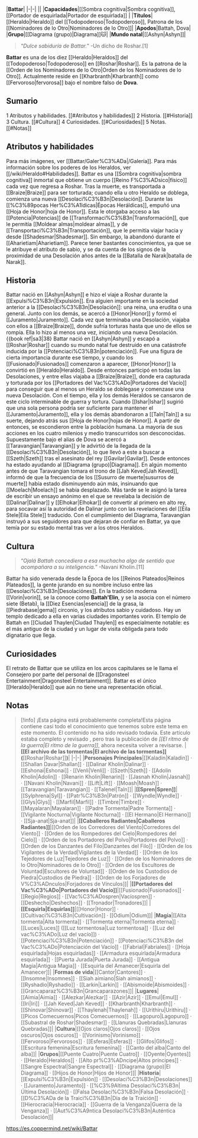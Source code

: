 

|**Battar**|
|-|-|
||
|**Capacidades**|[[Sombra cognitiva\|Sombra cognitiva]], [[Portador de esquirlada\|Portador de esquirlada]] |
|**Títulos**|[[Heraldo\|Heraldo]] del [[Todopoderoso\|Todopoderoso]], Patrona de los [[Nominadores de lo Otro\|Nominadores de lo Otro]]|
|**Apodos**|Battah, Dova|
|**Grupo**|[[Diagrama (grupo)\|Diagrama]]🐱︎|
|**Mundo natal**|[[Ashyn\|Ashyn]]|

>“*Dulce sabiduría de Battar.*”
\-Un dicho de Roshar.[1]


**Battar** es una de los diez [[Heraldo\|Heraldos]] del [[Todopoderoso\|Todopoderoso]] en [[Roshar\|Roshar]]. Es la patrona de la [[Orden de los Nominadores de lo Otro\|Orden de los Nominadores de lo Otro]]. Actualmente reside en [[Kharbranth\|Kharbranth]] como [[Fervoroso\|fervorosa]] bajo el nombre falso de **Dova**.

## Sumario

1 Atributos y habilidades. [[#Atributos y habilidades]] 
2 Historia. [[#Historia]] 
3 Cultura. [[#Cultura]] 
4 Curiosidades. [[#Curiosidades]] 
5 Notas. [[#Notas]] 


## Atributos y habilidades
 
Para más imágenes, ver [[Battar/Galer%C3%ADa\|/Galería]].
Para más información sobre los poderes de los Heraldos, ver [[/wiki/Heraldo#Habilidades]].
Battar es una [[Sombra cognitiva\|sombra cognitiva]] inmortal que obtiene un cuerpo [[Reino F%C3%ADsico\|físico]] cada vez que regresa a Roshar. Tras la muerte, es transportada a [[Braize\|Braize]] para ser torturada; cuando ella u otro Heraldo se doblega, comienza una nueva [[Desolaci%C3%B3n\|Desolación]].
Durante las [[%C3%89pocas Her%C3%A1ldicas\|Épocas Heráldicas]], empuñó una [[Hoja de Honor\|hoja de Honor]]. Esta le otorgaba acceso a las [[Potencia\|Potencias]] de [[Transformaci%C3%B3n\|Transformación]], que le permitía [[Moldear almas\|moldear almas]], y de [[Transportaci%C3%B3n\|Transportación]], que le permitía viajar hacia y desde [[Shadesmar\|Shadesmar]]. Sin embargo, la abandonó durante el [[Aharietiam\|Aharietiam]].
Parece tener bastantes conocimientos, ya que se le atribuye el atributo de sabio, y se da cuenta de los signos de la proximidad de una Desolación años antes de la [[Batalla de Narak\|batalla de Narak]].

## Historia
 
Battar nació en [[Ashyn\|Ashyn]] e hizo el viaje a Roshar durante la [[Expulsi%C3%B3n\|Expulsión]]. Era alguien importante en la sociedad anterior a la [[Desolaci%C3%B3n\|Desolación]]: una reina, una erudita o una general. Junto con los demás, se acercó a [[Honor\|Honor]] y formó el [[Juramento\|Juramento]]. Cada vez que terminaba una Desolación, viajaba con ellos a [[Braize\|Braize]], donde sufría torturas hasta que uno de ellos se rompía. Ella lo hizo al menos una vez, iniciando una nueva Desolación.{{book ref|sa3|38}
Battar nació en [[Ashyn\|Ashyn]] y escapó a [[Roshar\|Roshar]] cuando su mundo natal fue destruido en una catástrofe inducida por la [[Potenciaci%C3%B3n\|potenciación]]. Fue una figura de cierta importancia durante ese tiempo, y cuando los [[Fusionado\|Fusionados]] comenzaron a aparecer, [[Honor\|Honor]] la convirtió en [[Heraldo\|Heraldo]]. Desde entonces participó en todas las Desolaciones, y entre ellas viajaba a [[Braize\|Braize]], donde era capturada y torturada por los [[Portadores del Vac%C3%ADo\|Portadores del Vacío]] para conseguir que al menos un Heraldo se doblegase y comenzase una nueva Desolación.
Con el tiempo, ella y los demás Heraldos se cansaron de este ciclo interminable de guerra y tortura. Cuando [[Ishar\|Ishar]] sugirió que una sola persona podría ser suficiente para mantener el [[Juramento\|Juramento]], ella y los demás abandonaron a [[Taln\|Taln]] a su suerte, dejando atrás sus [[Hoja de Honor\|hojas de Honor]]. A partir de entonces, se escondieron entre la población humana. La mayoría de sus acciones en los cuatro milenios y medio transcurridos son desconocidas.
Supuestamente bajo el alias de Dova se acercó a [[Taravangian\|Taravangian]] y le advirtió de la llegada de la [[Desolaci%C3%B3n\|Desolación]], lo que llevó a este a buscar a [[Szeth\|Szeth]] tras el asesinato del rey [[Gavilar\|Gavilar]]. Desde entonces ha estado ayudando al [[Diagrama (grupo)\|Diagrama]]. En algún momento antes de que Taravangian tomara el trono de [[Jah Keved\|Jah Keved]], informó de que la frecuencia de los [[Susurro de muerte\|susurros de muerte]] había estado disminuyendo aún más, insinuando que [[Moelach\|Moelach]] se había desplazado. Más tarde se le asignó la tarea de escribir un ensayo anónimo en el que se revelaba la decisión de [[Dalinar\|Dalinar]] y [[Elhokar\|Elhokar]] de convertir al primero en alto rey, para socavar así la autoridad de Dalinar junto con las revelaciones del [[Eila Stele\|Eila Stele]] traducido. Con el cumplimiento del Diagrama, Taravangian instruyó a sus seguidores para que dejaran de confiar en Battar, ya que temía por su estado mental tras ver a los otros Heraldos.

## Cultura
 
>“*Ojalá Battah concediera a esa muchacha algo de sentido que acompañara a su inteligencia.*”
\-Navani Kholin.[11]


Battar ha sido venerada desde la Época de los [[Reinos Plateados\|Reinos Plateados]], la gente jurando en su nombre incluso entre las [[Desolaci%C3%B3n\|Desolaciónes]]. En la tradición moderna [[Vorin\|vorin]], se la conoce como **Battah'Elin**, y se la asocia con el número siete (Betab), la [[Diez Esencias\|esencia]] de la grasa, la [[Piedrabase\|gema]] circonio, y los atributos sabio y cuidadoso.
Hay un templo dedicado a ella en varias ciudades importantes vorin. El templo de Battah en [[Ciudad Thaylen\|Ciudad Thaylen]] es especialmente notable: es el más antiguo de la ciudad y un lugar de visita obligada para todo dignatario que llega.

## Curiosidades
El retrato de Battar que se utiliza en los arcos capitulares se le llama el Consejero por parte del personal de [[Dragonsteel Entertainment\|Dragonsteel Entertainment]].
Battar es el único [[Heraldo\|Heraldo]] que aún no tiene una representación oficial.
## Notas

> [!info] ¡Esta página está probablemente completa!Esta página contiene casi todo el conocimiento que tenemos sobre este tema en este momento.
El contenido no ha sido revisado todavía.
Este artículo estaba completo y revisado , pero tras la publicación de *[[El ritmo de la guerra\|El ritmo de la guerra]]*, ahora necesita volver a revisarse.
|**[[El archivo de las tormentas\|El archivo de las tormentas]] (**[[Roshar\|Roshar]]**)**|
|-|-|
|**Personajes Principales**|[[Kaladin\|Kaladin]] · [[Shallan Davar\|Shallan]] · [[Dalinar Kholin\|Dalinar]] · [[Eshonai\|Eshonai]] · [[Venli\|Venli]] · [[Szeth\|Szeth]] · [[Adolin Kholin\|Adolin]] · [[Renarin Kholin\|Renarin]] · [[Jasnah Kholin\|Jasnah]] · [[Navani Kholin\|Navani]] · [[Lift\|Lift]] · [[Moash\|Moash]] · [[Taravangian\|Taravangian]] · [[Talenel\|Taln]]|
|**[[Spren\|Spren]]**|[[Sylphrena\|Syl]] · [[Patr%C3%B3n\|Patrón]] · [[Wyndle\|Wyndle]] · [[Glys\|Glys]] · [[Marfil\|Marfil]] · [[Timbre\|Timbre]] · [[Mayalaran\|Mayalaran]] · [[Padre Tormenta\|Padre Tormenta]] · [[Vigilante Nocturna\|Vigilante Nocturna]] · [[El Hermano\|El Hermano]] · [[Sja-anat\|Sja-anat]]|
|**[[Caballeros Radiantes\|Caballeros Radiantes]]**|[[Orden de los Corredores del Viento\|Corredores del Viento]] · [[Orden de los Rompedores del Cielo\|Rompedores del Cielo]] · [[Orden de los Portadores del Polvo\|Portadores del Polvo]] · [[Orden de los Danzantes del Filo\|Danzantes del Filo]] · [[Orden de los Vigilantes de la Verdad\|Vigilantes de la Verdad]] · [[Orden de los Tejedores de Luz\|Tejedores de Luz]] · [[Orden de los Nominadores de lo Otro\|Nominadores de lo Otro]] · [[Orden de los Escultores de Voluntad\|Escultores de Voluntad]] · [[Orden de los Custodios de Piedra\|Custodios de Piedra]] · [[Orden de los Forjadores de V%C3%ADnculos\|Forjadores de Vínculos]]|
|**[[Portadores del Vac%C3%ADo\|Portadores del Vacío]]**|[[Fusionado\|Fusionados]] · [[Regio\|Regios]] · [[Vac%C3%ADospren\|Vacíospren]] · [[Deshecho\|Deshechos]] · [[Tronador\|Tronadores]]|
|**[[Esquirla\|Esquirlas]]**|[[Honor\|Honor]] · [[Cultivaci%C3%B3n\|Cultivación]] · [[Odium\|Odium]]|
|**Magia**|[[Alta tormenta\|Alta tormenta]] · [[Tormenta eterna\|Tormenta eterna]] · [[Luces\|Luces]] ([[Luz tormentosa\|Luz tormentosa]] · [[Luz del vac%C3%ADo\|Luz del vacío]]) · [[Potenciaci%C3%B3n\|Potenciación]] · [[Potenciaci%C3%B3n del Vac%C3%ADo\|Potenciación del Vacío]] · [[Fabrial\|Fabriales]] · [[Hoja esquirlada\|Hojas esquirladas]] · [[Armadura esquirlada\|Armadura esquirlada]] · [[Puerta Jurada\|Puerta Jurada]] · [[Antigua Magia\|Antigua Magia]] · [[Esquirla del Amanecer\|Esquirla del Amanecer]]|
|**Formas de vida**|[[Cantor\|Cantores]] · [[Insomne\|Insomnes]] · [[Siah aimiano\|Siah aimianos]] · [[Ryshadio\|Ryshadio]] · [[Larkin\|Larkin]] · [[Abismoide\|Abismoides]] · [[Grancaparaz%C3%B3n\|Grancaparazones]]|
|**Lugares**|[[Aimia\|Aimia]] · [[Alezkar\|Alezkar]] · [[Azir\|Azir]] · [[Emul\|Emul]] · [[Iri\|Iri]] · [[Jah Keved\|Jah Keved]] · [[Kharbranth\|Kharbranth]] · [[Shinovar\|Shinovar]] · [[Thaylenah\|Thaylenah]] · [[Urithiru\|Urithiru]] · [[Picos Comecuernos\|Picos Comecuernos]] · [[Lagopuro\|Lagopuro]] · [[Subastral de Roshar\|Shadesmar]] · [[Llanuras Quebradas\|Llanuras Quebradas]]|
|**Cultura**|[[Ojos claros\|Ojos claros]] · [[Ojos oscuros\|Ojos oscuros]] · [[Vorinismo\|Vorinismo]] · [[Fervoroso\|Fervorosos]] · [[Esferas\|Esferas]] · [[Glifos\|Glifos]] · [[Escritura femenina\|Escritura femenina]] · [[Canto del alba\|Canto del alba]]|
|**Grupos**|[[Puente Cuatro\|Puente Cuatro]] · [[Oyente\|Oyentes]] · [[Heraldo\|Heraldos]] · [[Alto pr%C3%ADncipe\|Altos príncipes]] · [[Sangre Espectral\|Sangre Espectral]] · [[Diagrama (grupo)\|El Diagrama]] · [[Hijos de Honor\|Hijos de Honor]]|
|**Historia**|[[Expulsi%C3%B3n\|Expulsión]] · [[Desolaci%C3%B3n\|Desolaciones]] · [[Juramento\|Juramento]] · [[%C3%9Altima Desolaci%C3%B3n\|Última Desolación]] · [[Falsa Desolaci%C3%B3n\|Falsa Desolación]] · [[D%C3%ADa de la Traici%C3%B3n\|Día de la Traición]] · [[Hierocracia\|Hierocracia]] · [[Guerra de la Venganza\|Guerra de la Venganza]] · [[Aut%C3%A9ntica Desolaci%C3%B3n\|Auténtica Desolación]]|



https://es.coppermind.net/wiki/Battar
